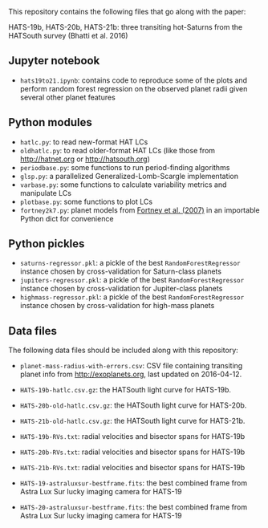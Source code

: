 This repository contains the following files that go along with the paper:

HATS-19b, HATS-20b, HATS-21b: three transiting hot-Saturns from the HATSouth
survey (Bhatti et al. 2016)

## Jupyter notebook

- `hats19to21.ipynb`: contains code to reproduce some of the plots and perform
  random forest regression on the observed planet radii given several other
  planet features

## Python modules

- `hatlc.py`: to read new-format HAT LCs
- `oldhatlc.py`: to read older-format HAT LCs (like those from http://hatnet.org
  or http://hatsouth.org)
- `periodbase.py`: some functions to run period-finding algorithms
- `glsp.py`: a parallelized Generalized-Lomb-Scargle implementation
- `varbase.py`: some functions to calculate variability metrics and manipulate
  LCs
- `plotbase.py`: some functions to plot LCs
- `fortney2k7.py`: planet models from <a
  href="http://adsabs.harvard.edu/abs/2007ApJ...659.1661F">Fortney et
  al. (2007)</a> in an importable Python dict for convenience

## Python pickles

- `saturns-regressor.pkl`: a pickle of the best `RandomForestRegressor` instance
  chosen by cross-validation for Saturn-class planets
- `jupiters-regressor.pkl`: a pickle of the best `RandomForestRegressor`
  instance chosen by cross-validation for Jupiter-class planets
- `highmass-regressor.pkl`: a pickle of the best `RandomForestRegressor`
  instance chosen by cross-validation for high-mass planets

## Data files

The following data files should be included along with this repository:

- `planet-mass-radius-with-errors.csv`: CSV file containing transiting planet
  info from http://exoplanets.org, last updated on 2016-04-12.


- `HATS-19b-hatlc.csv.gz`: the HATSouth light curve for HATS-19b.
- `HATS-20b-old-hatlc.csv.gz`: the HATSouth light curve for HATS-20b.
- `HATS-21b-old-hatlc.csv.gz`: the HATSouth light curve for HATS-21b.


- `HATS-19b-RVs.txt`: radial velocities and bisector spans for HATS-19b
- `HATS-20b-RVs.txt`: radial velocities and bisector spans for HATS-19b
- `HATS-21b-RVs.txt`: radial velocities and bisector spans for HATS-19b


- `HATS-19-astraluxsur-bestframe.fits`: the best combined frame from Astra Lux Sur lucky imaging camera for HATS-19
- `HATS-20-astraluxsur-bestframe.fits`: the best combined frame from Astra Lux Sur lucky imaging camera for HATS-19
